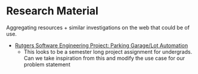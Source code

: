 # Research Material

Aggregating resources + similar investigations on the web that could be of use.

* [Rutgers Software Engineering Project: Parking Garage/Lot Automation](https://www.ece.rutgers.edu/~marsic/books/SE/projects/ParkingLot/)
    * This looks to be a semester long project assignment for undergrads.  Can we take inspiration from this and modify the use case for our problem statement 
